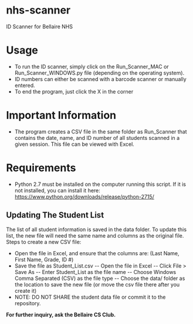 # nhs-scanner
ID Scanner for Bellaire NHS

# Usage
- To run the ID scanner, simply click on the Run_Scanner_MAC or Run_Scanner_WINDOWS.py file (depending on the operating system).
- ID numbers can either be scanned with a barcode scanner or manually entered.
- To end the program, just click the X in the corner

# Important Information
- The program creates a CSV file in the same folder as Run_Scanner that contains the date, name, and ID number of all students scanned in a given session. This file can be viewed with Excel.

# Requirements
- Python 2.7 must be installed on the computer running this script. If it is not installed, you can install it here: https://www.python.org/downloads/release/python-2715/

## Updating The Student List
The list of all student information is saved in the data folder. To update this list, the new file will need the same name and columns as the original file.
Steps to create a new CSV file:
- Open the file in Excel, and ensure that the columns are: (Last Name, First Name, Grade, ID #)
- Save the file as Student_List.csv
-- Open the file in Excel
-- Click File > Save As
-- Enter Student_List as the file name
-- Choose Windows Comma Separated (CSV) as the file type
-- Choose the data/ folder as the location to save the new file (or move the csv file there after you create it)
- NOTE: DO NOT SHARE the student data file or commit it to the repository.

**For further inquiry, ask the Bellaire CS Club.**